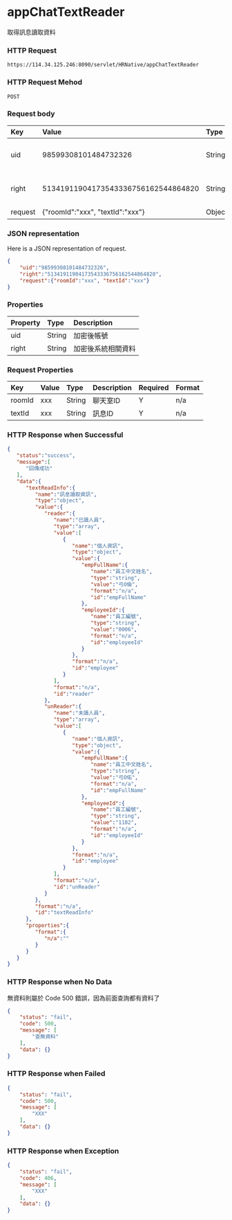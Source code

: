 # appChatTextReader
取得訊息讀取資料

### HTTP Request
```
https://114.34.125.246:8090/servlet/HRNative/appChatTextReader
```

### HTTP Request Mehod
```
POST
```

### Request body
| Key | Value | Type | Description |
|:----------|:-------------|:-----|:------------|
| uid | 98599308101484732326 | String | 需透過appLogin取得
| right | 51341911904173543336756162544864820 | String | 需透過appLogin取得 |
| request | {"roomId":"xxx", "textId":"xxx"} | Object | 查詢條件 |

### JSON representation
Here is a JSON representation of request.
```json
{
    "uid":"98599308101484732326",
    "right":"51341911904173543336756162544864820",
    "request":{"roomId":"xxx", "textId":"xxx"}
}
```

### Properties
| Property | Type | Description |
|:---------|:-----|:------------|
| uid   | String | 加密後帳號 |
| right | String | 加密後系統相關資料 |

### Request Properties
| Key | Value | Type | Description | Required | Format |
|:----------|:-------------|:-----|:------------|:------------|:------------|
| roomId | xxx | String | 聊天室ID | Y | n/a |
| textId | xxx | String | 訊息ID | Y | n/a |

### HTTP Response when Successful
```json
{
   "status":"success",
   "message":[
      "回傳成功"
   ],
   "data":{
      "textReadInfo":{
         "name":"訊息讀取資訊",
         "type":"object",
         "value":{
            "reader":{
               "name":"已讀人員",
               "type":"array",
               "value":[
                  {
                     "name":"個人資訊",
                     "type":"object",
                     "value":{
                        "empFullName":{
                           "name":"員工中文姓名",
                           "type":"string",
                           "value":"弓O倫",
                           "format":"n/a",
                           "id":"empFullName"
                        },
                        "employeeId":{
                           "name":"員工編號",
                           "type":"string",
                           "value":"0006",
                           "format":"n/a",
                           "id":"employeeId"
                        }
                     },
                     "format":"n/a",
                     "id":"employee"
                  }
               ],
               "format":"n/a",
               "id":"reader"
            },
            "unReader":{
               "name":"未讀人員",
               "type":"array",
               "value":[
                  {
                     "name":"個人資訊",
                     "type":"object",
                     "value":{
                        "empFullName":{
                           "name":"員工中文姓名",
                           "type":"string",
                           "value":"弓O佑",
                           "format":"n/a",
                           "id":"empFullName"
                        },
                        "employeeId":{
                           "name":"員工編號",
                           "type":"string",
                           "value":"1102",
                           "format":"n/a",
                           "id":"employeeId"
                        }
                     },
                     "format":"n/a",
                     "id":"employee"
                  }
               ],
               "format":"n/a",
               "id":"unReader"
            }
         },
         "format":"n/a",
         "id":"textReadInfo"
      },
      "properties":{
         "format":{
            "n/a":""
         }
      }
   }
}
```

### HTTP Response when No Data 
無資料則屬於 Code 500 錯誤，因為前面查詢都有資料了
```json
{
    "status": "fail",
    "code": 500,
    "message": [
        "查無資料"
    ],
    "data": {}
}
```

### HTTP Response when Failed
```json
{
    "status": "fail",
    "code": 500,
    "message": [
        "XXX"
    ],
    "data": {}
}
```

### HTTP Response when Exception
```json
{
    "status": "fail",
    "code": 406,
    "message": [
        "XXX"
    ],
    "data": {}
}
```
